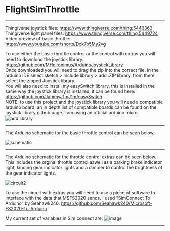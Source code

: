 # FlightSimThrottle

_____________________________________
Thingiverse joystick files: https://www.thingiverse.com/thing:5440863 <br/>
Thingiverse light panel files: https://www.thingiverse.com/thing:5449724
Video preview of basic throttle: https://www.youtube.com/shorts/Dck7o5My2vg <br/>

To use either the basic throttle control or the control with extras you will need to download the joystick library: https://github.com/MHeironimus/ArduinoJoystickLibrary <br/>
Once downloaded you will need to drag the zip into the correct file. In the arduino IDE select sketch > include library > add .ZIP library. from there select the zipped Joystick library. <br/>
You will also need to install my easySwitch library, this is installed in the same way the joystick library is installed, it can be found here: https://github.com/JammyJ1mJ1m/easySwitch <br/>
NOTE: to use this project and the joystick library you will need a compatible arduino board, an in depth list of compatible boards can be found on the joystick library github page. I am using an official arduino micro.
![add library](https://user-images.githubusercontent.com/52784821/181112569-012a6443-702c-403d-8ca1-a49eeda75db4.png)

_____________________________________
The Arduino schematic for the basic throttle control can be seen below.

![schematic](https://user-images.githubusercontent.com/52784821/181105736-2a00b1b9-e485-41f2-888d-2ea1aba94c9e.png)

_____________________________________
The Arduino schematic for the throttle control extras can be seen below.<br/>
This includes the orginal throttle control aswell as a parking brake indicator light, landing gear indicator lights and a dimmer to control the brightness of the gear indicator lights.

![circuit2](https://user-images.githubusercontent.com/52784821/181107426-8869a6a9-5150-49f3-a255-911e778de55f.png)


To use the circuit with extras you will need to use a piece of software to interface with the data that MSFS2020 sends. I used "SimConnect To Arduino" by Seahawk240: https://github.com/Seahawk240/Microsoft-FS2020-To-Arduino

My current set of variables in Sim connect are:
![image](https://user-images.githubusercontent.com/52784821/181108493-4c9022a5-d4a5-4d6b-9a97-7afe2dd84ba6.png)

_____________________________________
